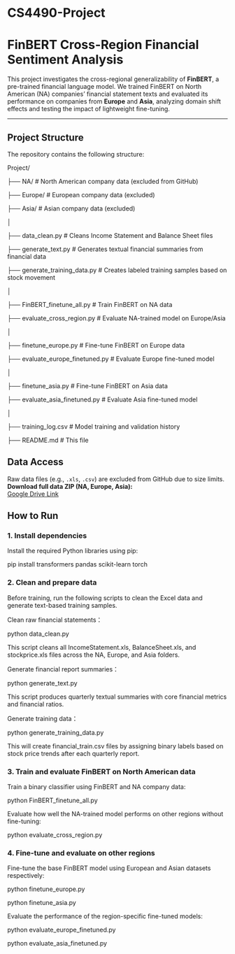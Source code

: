 # CS4490-Project

# FinBERT Cross-Region Financial Sentiment Analysis

This project investigates the cross-regional generalizability of **FinBERT**, a pre-trained financial language model. We trained FinBERT on North American (NA) companies’ financial statement texts and evaluated its performance on companies from **Europe** and **Asia**, analyzing domain shift effects and testing the impact of lightweight fine-tuning.

---

## Project Structure
The repository contains the following structure:

Project/

├── NA/                           # North American company data (excluded from GitHub)

├── Europe/                       # European company data (excluded)

├── Asia/                         # Asian company data (excluded)

│

├── data_clean.py                 # Cleans Income Statement and Balance Sheet files

├── generate_text.py              # Generates textual financial summaries from financial data

├── generate_training_data.py     # Creates labeled training samples based on stock movement

│

├── FinBERT_finetune_all.py       # Train FinBERT on NA data

├── evaluate_cross_region.py      # Evaluate NA-trained model on Europe/Asia

│

├── finetune_europe.py            # Fine-tune FinBERT on Europe data

├── evaluate_europe_finetuned.py  # Evaluate Europe fine-tuned model

│

├── finetune_asia.py              # Fine-tune FinBERT on Asia data

├── evaluate_asia_finetuned.py    # Evaluate Asia fine-tuned model

│

├── training_log.csv              # Model training and validation history

├── README.md                     # This file

## Data Access

Raw data files (e.g., `.xls`, `.csv`) are excluded from GitHub due to size limits.
**Download full data ZIP (NA, Europe, Asia):**  
[Google Drive Link](https://drive.google.com/file/d/1RP3lX-zZFYUcnOcy0OoD0x7Qc8G7KGWu/view?usp=drive_link)

## How to Run

### 1. Install dependencies

Install the required Python libraries using pip:

pip install transformers pandas scikit-learn torch

### 2. Clean and prepare data

Before training, run the following scripts to clean the Excel data and generate text-based training samples.

Clean raw financial statements：

python data_clean.py

This script cleans all IncomeStatement.xls, BalanceSheet.xls, and stockprice.xls files across the NA, Europe, and Asia folders.

Generate financial report summaries：

python generate_text.py

This script produces quarterly textual summaries with core financial metrics and financial ratios.

Generate training data：

python generate_training_data.py

This will create financial_train.csv files by assigning binary labels based on stock price trends after each quarterly report.

### 3. Train and evaluate FinBERT on North American data

Train a binary classifier using FinBERT and NA company data:

python FinBERT_finetune_all.py

Evaluate how well the NA-trained model performs on other regions without fine-tuning:

python evaluate_cross_region.py

### 4. Fine-tune and evaluate on other regions

Fine-tune the base FinBERT model using European and Asian datasets respectively:

python finetune_europe.py

python finetune_asia.py

Evaluate the performance of the region-specific fine-tuned models:

python evaluate_europe_finetuned.py

python evaluate_asia_finetuned.py

